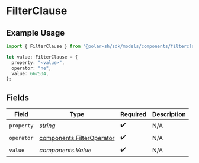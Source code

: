 # FilterClause

## Example Usage

```typescript
import { FilterClause } from "@polar-sh/sdk/models/components/filterclause.js";

let value: FilterClause = {
  property: "<value>",
  operator: "ne",
  value: 667534,
};
```

## Fields

| Field                                                                  | Type                                                                   | Required                                                               | Description                                                            |
| ---------------------------------------------------------------------- | ---------------------------------------------------------------------- | ---------------------------------------------------------------------- | ---------------------------------------------------------------------- |
| `property`                                                             | *string*                                                               | :heavy_check_mark:                                                     | N/A                                                                    |
| `operator`                                                             | [components.FilterOperator](../../models/components/filteroperator.md) | :heavy_check_mark:                                                     | N/A                                                                    |
| `value`                                                                | *components.Value*                                                     | :heavy_check_mark:                                                     | N/A                                                                    |